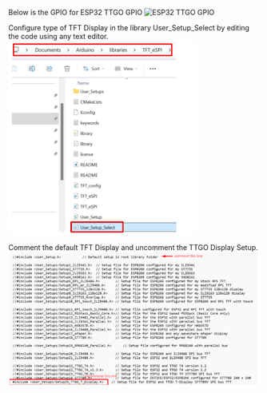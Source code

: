 Below is the GPIO for ESP32 TTGO GPIO
![ESP32 TTGO GPIO](https://github.com/user-attachments/assets/b54539fd-d14e-4b6a-b354-69bb6d22b656)



Configure type of TFT Display in the library User_Setup_Select by editing the code using any text editor.
![Library Directory](https://github.com/wijdanKISMEC/KV-Training-ESP32/blob/main/TFT%20Library%20Directory.png?raw=true)


Comment the default TFT Display and uncomment the TTGO Display Setup.
![Comment](https://github.com/wijdanKISMEC/KV-Training-ESP32/blob/main/TFT%20Edit.png?raw=true)

